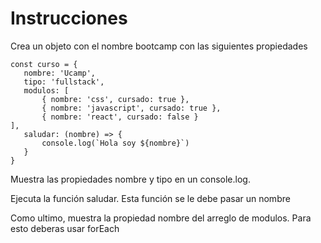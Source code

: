 # Instrucciones

Crea un objeto con el nombre bootcamp con las siguientes propiedades

 ```
 const curso = {
	nombre: 'Ucamp',
	tipo: 'fullstack',
	modulos: [
		{ nombre: 'css', cursado: true },
		{ nombre: 'javascript', cursado: true },
        { nombre: 'react', cursado: false }
],
    saludar: (nombre) => {
        console.log(`Hola soy ${nombre}`)
    }
}
```

Muestra las propiedades nombre y tipo en un console.log. 

Ejecuta la función saludar. Esta función se le debe pasar un nombre

Como ultimo, muestra la propiedad nombre del arreglo de modulos. Para esto deberas usar forEach
